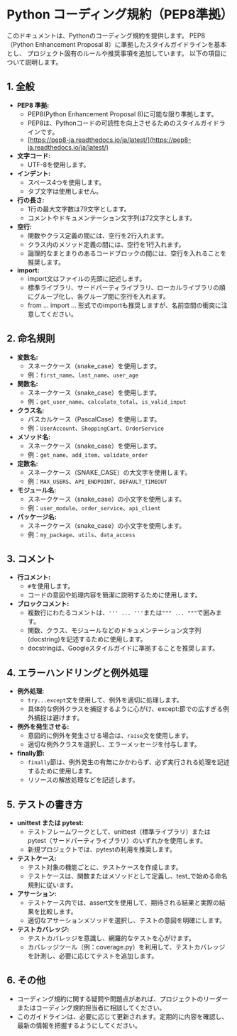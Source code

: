 <!--
  このファイルは、Pythonのコーディング規約を記述します。
  PEP8準拠、命名規則、コメントの書き方、エラーハンドリング、
  例外処理、テストの書き方などを網羅しています。
-->

# Python コーディング規約（PEP8準拠）

このドキュメントは、Pythonのコーディング規約を提供します。
PEP8（Python Enhancement Proposal 8）に準拠したスタイルガイドラインを基本とし、
プロジェクト固有のルールや推奨事項を追加しています。
以下の項目について説明します。

## 1. 全般

- **PEP8 準拠:**
  - PEP8(Python Enhancement Proposal 8)に可能な限り準拠します。
  - PEP8は、Pythonコードの可読性を向上させるためのスタイルガイドラインです。
  - [https://pep8-ja.readthedocs.io/ja/latest/](https://pep8-ja.readthedocs.io/ja/latest/)
- **文字コード:**
  - UTF-8を使用します。
- **インデント:**
  - スペース4つを使用します。
  - タブ文字は使用しません。
- **行の長さ:**
  - 1行の最大文字数は79文字とします。
  - コメントやドキュメンテーション文字列は72文字とします。
- **空行:**
  - 関数やクラス定義の間には、空行を2行入れます。
  - クラス内のメソッド定義の間には、空行を1行入れます。
  - 論理的なまとまりのあるコードブロックの間には、空行を入れることを推奨します。
- **import:**
  - import文はファイルの先頭に記述します。
  - 標準ライブラリ、サードパーティライブラリ、ローカルライブラリの順にグループ化し、各グループ間に空行を入れます。
  - from ... import ... 形式でのimportも推奨しますが、名前空間の衝突に注意してください。

## 2. 命名規則

- **変数名:**
  - スネークケース（snake_case）を使用します。
  - 例：`first_name`、`last_name`、`user_age`
- **関数名:**
  - スネークケース（snake_case）を使用します。
  - 例：`get_user_name`、`calculate_total`、`is_valid_input`
- **クラス名:**
  - パスカルケース（PascalCase）を使用します。
  - 例：`UserAccount`、`ShoppingCart`、`OrderService`
- **メソッド名:**
  - スネークケース（snake_case）を使用します。
  - 例：`get_name`、`add_item`、`validate_order`
- **定数名:**
  - スネークケース（SNAKE_CASE）の大文字を使用します。
  - 例：`MAX_USERS`、`API_ENDPOINT`、`DEFAULT_TIMEOUT`
- **モジュール名:**
  - スネークケース（snake_case）の小文字を使用します。
  - 例：`user_module`、`order_service`、`api_client`
- **パッケージ名:**
  - スネークケース（snake_case）の小文字を使用します。
  - 例：`my_package`、`utils`、`data_access`

## 3. コメント

- **行コメント:**
  - `#`を使用します。
  - コードの意図や処理内容を簡潔に説明するために使用します。
- **ブロックコメント:**
  - 複数行にわたるコメントは、`''' ... '''`または`""" ... """`で囲みます。
  - 関数、クラス、モジュールなどのドキュメンテーション文字列(docstring)を記述するために使用します。
  - docstringは、Googleスタイルガイドに準拠することを推奨します。

## 4. エラーハンドリングと例外処理

- **例外処理:**
  - `try...except`文を使用して、例外を適切に処理します。
  - 具体的な例外クラスを捕捉するように心がけ、except:節での広すぎる例外捕捉は避けます。
- **例外を発生させる:**
  - 意図的に例外を発生させる場合は、`raise`文を使用します。
  - 適切な例外クラスを選択し、エラーメッセージを付与します。
- **finally節:**
  - `finally`節は、例外発生の有無にかかわらず、必ず実行される処理を記述するために使用します。
  - リソースの解放処理などを記述します。

## 5. テストの書き方

- **unittest または pytest:**
  - テストフレームワークとして、unittest（標準ライブラリ）または pytest（サードパーティライブラリ）のいずれかを使用します。
  - 新規プロジェクトでは、pytestの利用を推奨します。
- **テストケース:**
  - テスト対象の機能ごとに、テストケースを作成します。
  - テストケースは、関数またはメソッドとして定義し、test_で始める命名規則に従います。
- **アサーション:**
  - テストケース内では、assert文を使用して、期待される結果と実際の結果を比較します。
  - 適切なアサーションメソッドを選択し、テストの意図を明確にします。
- **テストカバレッジ:**
  - テストカバレッジを意識し、網羅的なテストを心がけます。
  - カバレッジツール（例：coverage.py）を利用して、テストカバレッジを計測し、必要に応じてテストを追加します。

## 6. その他

- コーディング規約に関する疑問や問題点があれば、プロジェクトのリーダーまたはコーディング規約担当者に相談してください。
- このガイドラインは、必要に応じて更新されます。定期的に内容を確認し、最新の情報を把握するようにしてください。
